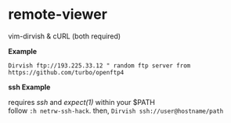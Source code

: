 # remote-viewer
vim-dirvish &amp; cURL (both required)

**Example**

`Dirvish ftp://193.225.33.12 " random ftp server from https://github.com/turbo/openftp4`

**ssh Example**

requires *ssh* and *expect(1)* within your $PATH<br>
follow `:h netrw-ssh-hack`. then, `Dirvish ssh://user@hostname/path`

